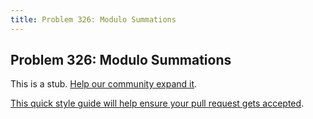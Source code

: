 ```yaml
---
title: Problem 326: Modulo Summations
---
```

## Problem 326: Modulo Summations

This is a stub. <a href='https://github.com/freecodecamp/guides/tree/master/src/pages/certifications/coding-interview-prep/project-euler/problem-326-modulo-summations/index.md' target='_blank' rel='nofollow'>Help our community expand it</a>.

<a href='https://github.com/freecodecamp/guides/blob/master/README.md' target='_blank' rel='nofollow'>This quick style guide will help ensure your pull request gets accepted</a>.

<!-- The article goes here, in GitHub-flavored Markdown. Feel free to add YouTube videos, images, and CodePen/JSBin embeds  -->
